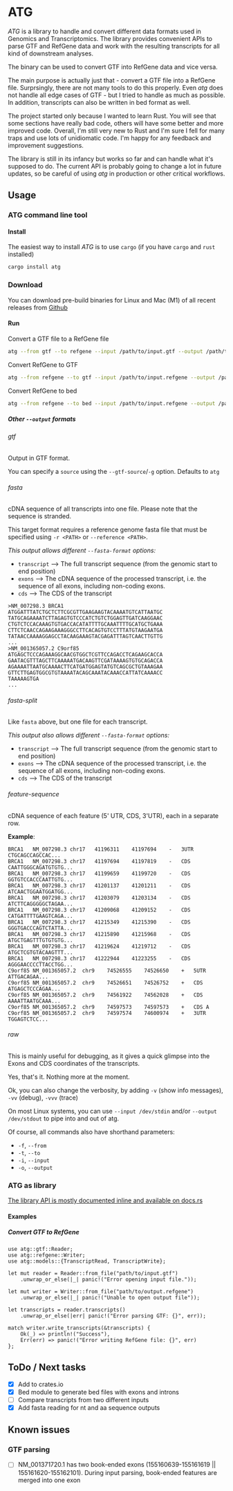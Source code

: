 # ATG
_ATG_ is a library to handle and convert different data formats used in Genomics and Transcriptomics. The library provides convenient APIs to parse GTF and RefGene data and work with the resulting transcripts for all kind of downstream analyses. 

The binary can be used to convert GTF into RefGene data and vice versa.

The main purpose is actually just that - convert a GTF file into a RefGene file. Surprsingly, there are not many tools to do this properly. Even _atg_ does not handle all edge cases of GTF - but I tried to handle as much as possible. In addition, transcripts can also be written in bed format as well.

The project started only because I wanted to learn Rust. You will see that some sections have really bad code, others will have some better and more improved code. Overall, I'm still very new to Rust and I'm sure I fell for many traps and use lots of unidiomatic code. I'm happy for any feedback and improvement suggestions.

The library is still in its infancy but works so far and can handle what it's supposed to do. The current API is probably going to change a lot in future updates, so be careful of using _atg_ in production or other critical workflows.

## Usage
### ATG command line tool

#### Install
The easiest way to install _ATG_ is to use `cargo` (if you have `cargo` and `rust` installed)
```bash
cargo install atg
```

### Download
You can download pre-build binaries for Linux and Mac (M1) of all recent releases from [Github](https://github.com/anergictcell/atg/releases)

#### Run
Convert a GTF file to a RefGene file
```bash
atg --from gtf --to refgene --input /path/to/input.gtf --output /path/to/output.refgene
```

Convert RefGene to GTF
```bash
atg --from refgene --to gtf --input /path/to/input.refgene --output /path/to/output.gtf
```

Convert RefGene to bed
```bash
atg --from refgene --to bed --input /path/to/input.refgene --output /path/to/output.bed
```

##### Other `--output` formats
###### gtf
Output in GTF format.

You can specify a `source` using the `--gtf-source`/`-g` option. Defaults to `atg`

###### fasta
cDNA sequence of all transcripts into one file. Please note that the sequence is stranded.

This target format requires a reference genome fasta file that must be specified using `-r <PATH>` or `--reference <PATH>`.

*This output allows different `--fasta-format` options:*
- `transcript` --> The full transcript sequence (from the genomic start to end position)
- `exons` --> The cDNA sequence of the processed transcript, i.e. the sequence of all exons, including non-coding exons.
- `cds` --> The CDS of the transcript

```text
>NM_007298.3 BRCA1
ATGGATTTATCTGCTCTTCGCGTTGAAGAAGTACAAAATGTCATTAATGC
TATGCAGAAAATCTTAGAGTGTCCCATCTGTCTGGAGTTGATCAAGGAAC
CTGTCTCCACAAAGTGTGACCACATATTTTGCAAATTTTGCATGCTGAAA
CTTCTCAACCAGAAGAAAGGGCCTTCACAGTGTCCTTTATGTAAGAATGA
TATAACCAAAAGGAGCCTACAAGAAAGTACGAGATTTAGTCAACTTGTTG
...
>NM_001365057.2 C9orf85
ATGAGCTCCCAGAAAGGCAACGTGGCTCGTTCCAGACCTCAGAAGCACCA
GAATACGTTTAGCTTCAAAAATGACAAGTTCGATAAAAGTGTGCAGACCA
AGAAAATTAATGCAAAACTTCATGATGGAGTATGTCAGCGCTGTAAAGAA
GTTCTTGAGTGGCGTGTAAAATACAGCAAATACAAACCATTATCAAAACC
TAAAAAGTGA
...
```

###### fasta-split
Like `fasta` above, but one file for each transcript.

*This output also allows different `--fasta-format` options:*
- `transcript` --> The full transcript sequence (from the genomic start to end position)
- `exons` --> The cDNA sequence of the processed transcript, i.e. the sequence of all exons, including non-coding exons.
- `cds` --> The CDS of the transcript

###### feature-sequence
cDNA sequence of each feature (5' UTR, CDS, 3'UTR), each in a separate row.

**Example**:
```text
BRCA1   NM_007298.3 chr17   41196311    41197694    -   3UTR    CTGCAGCCAGCCAC...
BRCA1   NM_007298.3 chr17   41197694    41197819    -   CDS CAATTGGGCAGATGTGTG...
BRCA1   NM_007298.3 chr17   41199659    41199720    -   CDS GGTGTCCACCCAATTGTG...
BRCA1   NM_007298.3 chr17   41201137    41201211    -   CDS ATCAACTGGAATGGATGG...
BRCA1   NM_007298.3 chr17   41203079    41203134    -   CDS ATCTTCAGGGGGCTAGAA...
BRCA1   NM_007298.3 chr17   41209068    41209152    -   CDS CATGATTTTGAAGTCAGA...
BRCA1   NM_007298.3 chr17   41215349    41215390    -   CDS GGGTGACCCAGTCTATTA...
BRCA1   NM_007298.3 chr17   41215890    41215968    -   CDS ATGCTGAGTTTGTGTGTG...
BRCA1   NM_007298.3 chr17   41219624    41219712    -   CDS ATGCTCGTGTACAAGTTT...
BRCA1   NM_007298.3 chr17   41222944    41223255    -   CDS AGGGAACCCCTTACCTGG...
C9orf85 NM_001365057.2  chr9    74526555    74526650    +   5UTR    ATTGACAGAA...
C9orf85 NM_001365057.2  chr9    74526651    74526752    +   CDS ATGAGCTCCCAGAA...
C9orf85 NM_001365057.2  chr9    74561922    74562028    +   CDS AAAATTAATGCAAA...
C9orf85 NM_001365057.2  chr9    74597573    74597573    +   CDS A
C9orf85 NM_001365057.2  chr9    74597574    74600974    +   3UTR    TGGAGTCTCC...
```

###### raw
This is mainly useful for debugging, as it gives a quick glimpse into the Exons and CDS coordinates of the transcripts.


Yes, that's it. Nothing more at the moment.

Ok, you can also change the verbosity, by adding `-v` (show info messages), `-vv` (debug), `-vvv` (trace)

On most Linux systems, you can use `--input /dev/stdin` and/or `--output /dev/stdout` to pipe into and out of atg.

Of course, all commands also have shorthand parameters:
- `-f`, `--from`
- `-t`, `--to`
- `-i`, `--input`
- `-o`, `--output`

### ATG as library
[The library API is mostly documented inline and available on docs.rs](https://docs.rs/atg)

#### Examples

##### Convert GTF to RefGene
```no_run
use atg::gtf::Reader;
use atg::refgene::Writer;
use atg::models::{TranscriptRead, TranscriptWrite};

let mut reader = Reader::from_file("path/to/input.gtf")
    .unwrap_or_else(|_| panic!("Error opening input file."));

let mut writer = Writer::from_file("path/to/output.refgene")
    .unwrap_or_else(|_| panic!("Unable to open output file"));

let transcripts = reader.transcripts()
    .unwrap_or_else(|err| panic!("Error parsing GTF: {}", err));

match writer.write_transcripts(&transcripts) {
    Ok(_) => println!("Success"),
    Err(err) => panic!("Error writing RefGene file: {}", err)
};
```


## ToDo / Next tasks
- [x] Add to crates.io
- [x] Bed module to generate bed files with exons and introns
- [ ] Compare transcripts from two different inputs
- [x] Add fasta reading for nt and aa sequence outputs

## Known issues
### GTF parsing
- [ ] NM_001371720.1 has two book-ended exons (155160639-155161619 || 155161620-155162101). During input parsing, book-ended features are merged into one exon

